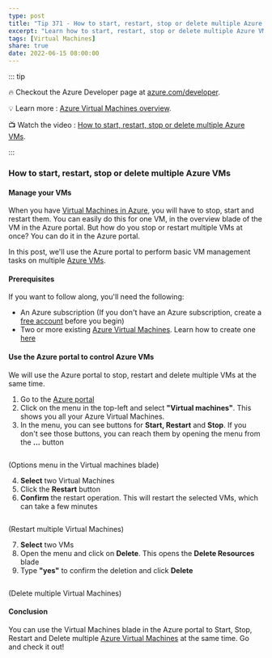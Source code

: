 ```yaml
---
type: post
title: "Tip 371 - How to start, restart, stop or delete multiple Azure VMs"
excerpt: "Learn how to start, restart, stop or delete multiple Azure VMs"
tags: [Virtual Machines]
share: true
date: 2022-06-15 08:00:00
---
```


::: tip 

:fire: Checkout the Azure Developer page at [azure.com/developer](https://azure.com/developer?WT.mc_id=azure-azuredevtips-azureappsdev).

:bulb: Learn more : [Azure Virtual Machines overview](https://docs.microsoft.com/azure/virtual-machines/?WT.mc_id=docs-azuredevtips-azureappsdev). 

:tv: Watch the video : [How to start, restart, stop or delete multiple Azure VMs](https://youtu.be/xAO6ApiKqcA?WT.mc_id=youtube-azuredevtips-azureappsdev).

:::

### How to start, restart, stop or delete multiple Azure VMs

#### Manage your VMs
When you have [Virtual Machines in Azure](https://docs.microsoft.com/azure/virtual-machines/?WT.mc_id=docs-azuredevtips-azureappsdev), you will have to stop, start and restart them. You can easily do this for one VM, in the overview blade of the VM in the Azure portal. But how do you stop or restart multiple VMs at once? You can do it in the Azure portal.

In this post, we'll use the Azure portal to perform basic VM management tasks on multiple [Azure VMs](https://docs.microsoft.com/azure/virtual-machines/?WT.mc_id=docs-azuredevtips-azureappsdev). 

#### Prerequisites
If you want to follow along, you'll need the following:
* An Azure subscription (If you don't have an Azure subscription, create a [free account](https://azure.microsoft.com/free/?WT.mc_id=azure-azuredevtips-azureappsdev) before you begin)
* Two or more existing [Azure Virtual Machines](https://docs.microsoft.com/azure/virtual-machines/?WT.mc_id=docs-azuredevtips-azureappsdev). Learn how to create one [here](https://docs.microsoft.com/azure/virtual-machines/linux/quick-create-portal?WT.mc_id=docs-azuredevtips-azureappsdev)

#### Use the Azure portal to control Azure VMs
We will use the Azure portal to stop, restart and delete multiple VMs at the same time. 

1. Go to the [Azure portal](https://portal.azure.com/?WT.mc_id=azure-azuredevtips-azureappsdev)
2. Click on the menu in the top-left and select **"Virtual machines"**. This shows you all your Azure Virtual Machines. 
3. In the menu, you can see buttons for **Start, Restart** and **Stop**. If you don't see those buttons, you can reach them by opening the menu from the **...** button

<img :src="$withBase('/files/155options.png')">

(Options menu in the Virtual machines blade)

4. **Select** two Virtual Machines
5. Click the **Restart** button
6. **Confirm** the restart operation. This will restart the selected VMs, which can take a few minutes

<img :src="$withBase('/files/155restart.png')">

(Restart multiple Virtual Machines)

7. **Select** two VMs
8. Open the menu and click on **Delete**. This opens the **Delete Resources** blade
9. Type **"yes"** to confirm the deletion and click **Delete**

<img :src="$withBase('/files/155deletevms.png')">

(Delete multiple Virtual Machines)

#### Conclusion
You can use the Virtual Machines blade in the Azure portal to Start, Stop, Restart and Delete multiple [Azure Virtual Machines](https://docs.microsoft.com/azure/virtual-machines/?WT.mc_id=docs-azuredevtips-azureappsdev) at the same time. Go and check it out!